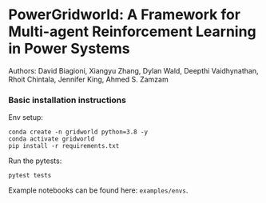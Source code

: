 # PowerGridworld:  A Framework for Multi-agent Reinforcement Learning in Power Systems

Authors:  David Biagioni, Xiangyu Zhang, Dylan Wald, Deepthi Vaidhynathan, 
Rhoit Chintala, Jennifer King, Ahmed S. Zamzam


### Basic installation instructions

Env setup:

```
conda create -n gridworld python=3.8 -y
conda activate gridworld
pip install -r requirements.txt
```

Run the pytests:

```
pytest tests
```

Example notebooks can be found here: `examples/envs`.

